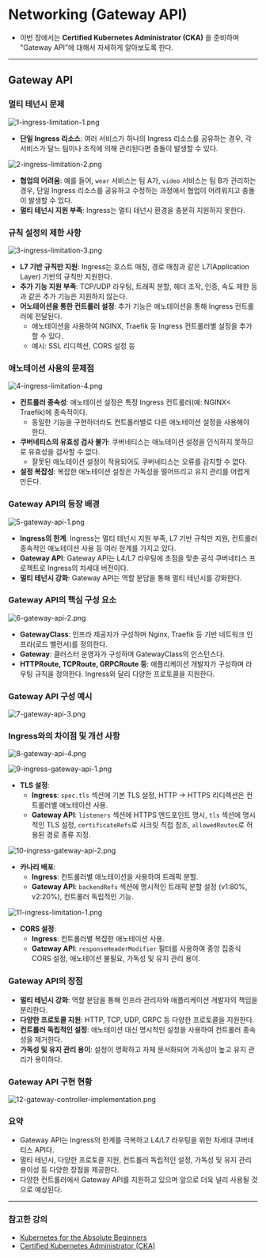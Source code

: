 # Networking (Gateway API)

- 이번 장에서는 **Certified Kubernetes Administrator (CKA)** 을 준비하며 "Gateway API"에 대해서 자세하게 알아보도록 한다.

---

## Gateway API

### 멀티 테넌시 문제

![1-ingress-limitation-1.png](images%2F1-ingress-limitation-1.png)

- **단일 Ingress 리소스**: 여러 서비스가 하나의 Ingress 리소스를 공유하는 경우, 각 서비스가 달느 팀이나 조직에 의해 관리된다면 충돌이 발생할 수 있다.

![2-ingress-limitation-2.png](images%2F2-ingress-limitation-2.png)

- **협업의 어려움**: 예를 들어, `wear` 서비스는 팀 A가, `video` 서비스는 팀 B가 관리하는 경우, 단일 Ingress 리소스를 공유하고 수정하는 과정에서 협업이 어려워지고 충돌이 발생할 수 있다.
- **멀티 테넌시 지원 부족**: Ingress는 멀티 테넌시 환경을 충분히 지원하지 못한다.

### 규칙 설정의 제한 사항

![3-ingress-limitation-3.png](images%2F3-ingress-limitation-3.png)

- **L7 기반 규칙만 지원**: Ingress는 호스트 매칭, 경로 매칭과 같은 L7(Application Layer) 기반의 규칙만 지원한다.
- **추가 기능 지원 부족**: TCP/UDP 라우팅, 트래픽 분할, 헤더 조작, 인증, 속도 제한 등과 같은 추가 기능은 지원하지 않는다.
- **어노테이션을 통한 컨트롤러 설정**: 추가 기능은 애노테이션을 통해 Ingress 컨트롤러에 전달된다.
  - 애노테이션을 사용하여 NGINX, Traefik 등 Ingress 컨트롤러별 설정을 추가할 수 있다.
  - 예시: SSL 리디렉션, CORS 설정 등

### 애노테이션 사용의 문제점

![4-ingress-limitation-4.png](images%2F4-ingress-limitation-4.png)

- **컨트롤러 종속성**: 애노테이션 설정은 특정 Ingress 컨트롤러(예: NGINX< Traefik)에 종속적이다.
  - 동일한 기능을 구현하더라도 컨트롤러별로 다른 애노테이션 설정을 사용해야 한다.
- **쿠버네티스의 유효성 검사 불가**: 쿠버네티스는 애노테이션 설정을 인식하지 못하므로 유효성을 검사할 수 없다.
  - 잘못된 애노테이션 설정이 적용되어도 쿠버네티스는 오류를 감지할 수 없다.
- **설정 복잡성**: 복잡한 애노테이션 설정은 가독성을 떨어뜨리고 유지 관리를 어렵게 만든다.

### Gateway API의 등장 배경

![5-gateway-api-1.png](images%2F5-gateway-api-1.png)

- **Ingress의 한계**: Ingress는 멀티 테넌시 지원 부족, L7 기반 규칙만 지원, 컨트롤러 종속적인 애노테이션 사용 등 여러 한계를 가지고 있다.
- **Gateway API**: Gateway API는 L4/L7 라우팅에 초점을 맞춘 공식 쿠버네티스 프로젝트로 Ingress의 차세대 버전이다.
- **멀티 테넌시 강화**: Gateway API는 역할 분담을 통해 멀티 테넌시를 강화한다.

### Gateway API의 핵심 구성 요소

![6-gateway-api-2.png](images%2F6-gateway-api-2.png)

- **GatewayClass**: 인프라 제공자가 구성하며 Nginx, Traefik 등 기반 네트워크 인프라(로드 밸런서)를 정의한다.
- **Gateway**: 클러스터 운영자가 구성하며 GatewayClass의 인스턴스다.
- **HTTPRoute, TCPRoute, GRPCRoute 등**: 애플리케이션 개발자가 구성하며 라우팅 규칙을 정의한다. Ingress와 달리 다양한 프로토콜을 지원한다.

### Gateway API 구성 예시

![7-gateway-api-3.png](images%2F7-gateway-api-3.png)

### Ingress와의 차이점 및 개선 사항

![8-gateway-api-4.png](images%2F8-gateway-api-4.png)

![9-ingress-gateway-api-1.png](images%2F9-ingress-gateway-api-1.png)

- **TLS 설정**:
  - **Ingress**: `spec.tls` 섹션에 기본 TLS 설정, HTTP -> HTTPS 리디렉션은 컨트롤러별 애노테이션 사용.
  - **Gateway API**: `listeners` 섹션에 HTTPS 엔드포인트 명시, `tls` 섹션에 명시적인 TLS 설정, `certificateRefs`로 시크릿 직접 참조, `allowedRoutes`로 허용된 경로 종류 지정.

![10-ingress-gateway-api-2.png](images%2F10-ingress-gateway-api-2.png)

- **카나리 배포**:
  - **Ingress**: 컨트롤러별 애노테이션을 사용하여 트래픽 분할.
  - **Gateway API**: `backendRefs` 섹션에 명시적인 트래픽 분할 설정 (v1:80%, v2:20%), 컨트롤러 독립적인 기능.

![11-ingress-limitation-1.png](images%2F11-ingress-limitation-1.png)

- **CORS 설정**:
  - **Ingress**: 컨트롤러별 복잡한 애노테이션 사용.
  - **Gateway API**: `responseHeaderModifier` 필터를 사용하여 중앙 집중식 CORS 설정, 애노테이션 불필요, 가독성 및 유지 관리 용이.

### Gateway API의 장점

- **멀티 테넌시 강화**: 역할 분담을 통해 인프라 관리자와 애플리케이션 개발자의 책임을 분리한다.
- **다양한 프로토콜 지원**: HTTP, TCP, UDP, GRPC 등 다양한 프로토콜을 지원한다.
- **컨트롤러 독립적인 설정**: 애노테이션 대신 명시적인 설정을 사용하여 컨트롤러 종속성을 제거한다.
- **가독성 및 유지 관리 용이**: 설정이 명확하고 자체 문서화되어 가독성이 높고 유지 관리가 용이하다.

### Gateway API 구현 현황

![12-gateway-controller-implementation.png](images%2F12-gateway-controller-implementation.png)

### 요약

- Gateway API는 Ingress의 한계를 극복하고 L4/L7 라우팅을 위한 차세대 쿠버네티스 API다.
- 멀티 테넌시, 다양한 프로토콜 지원, 컨트롤러 독립적인 설정, 가독성 및 유지 관리 용이성 등 다양한 장점을 제공한다.
- 다양한 컨트롤러에서 Gateway API를 지원하고 있으며 앞으로 더욱 널리 사용될 것으로 예상된다.

---

### 참고한 강의

- [Kubernetes for the Absolute Beginners](https://www.udemy.com/course/learn-kubernetes)
- [Certified Kubernetes Administrator (CKA)](https://www.udemy.com/course/certified-kubernetes-administrator-with-practice-tests)